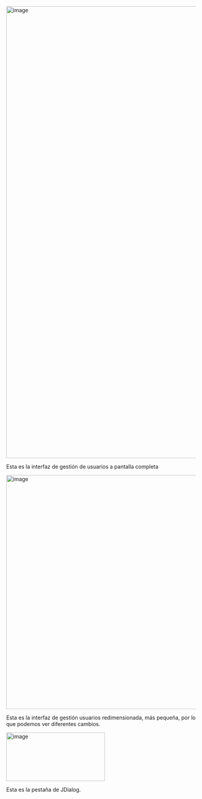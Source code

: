 <img width="1919" height="1199" alt="image" src="https://github.com/user-attachments/assets/5e5091c3-b068-4442-af70-7110f565e57d" />

Esta es la interfaz de gestión de usuarios a pantalla completa


<img width="1239" height="621" alt="image" src="https://github.com/user-attachments/assets/9be21f82-0d94-4f5c-86a4-34fb723ddc11" />

Esta es la interfaz de gestión usuarios redimensionada, más pequeña, por lo que podemos ver diferentes cambios. 


<img width="262" height="129" alt="image" src="https://github.com/user-attachments/assets/e212d079-1cde-490e-8be3-7c0db7b071d6" />

Esta es la pestaña de JDialog. 


